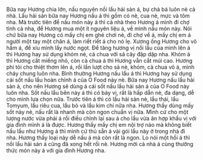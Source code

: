 Bữa nay Hương chia lớn, nấu nguyên nồi lẩu hải sản á, bự chà bá luôn nè cả nhà. Lẩu hải sản bữa nay Hương nấu á thì gồm có nè, cua nè, mực và tôm nha. Mà trước tiên để nấu món này á thì cả nhà theo Hương á mình đi chợ tỉnh cả nha, để Hương mua một ít nguyên liệu á, về mình nấu món này. Nói chứ bữa nay Hương có mấy chị em ghé chơi nè, đi chợ về á, mấy chị em á người một tay một chân á, làm riết riết á cho nó lẹ. Xương ống Hương cho vô hầm á, để xíu mình lấy nước ngọt. Để tăng hương vị nồi lẩu của mình lên á thì Hương hay sử dụng khóm nè, cà chua với sả cây đập dập nha. Khóm á thì Hương cắt miếng nhỏ, còn cà chua á thì Hương vẫn cắt múi cao. Hương phi tỏi cho thiệt thơm lên á, rồi lần lượt cho sả nè, khóm, cà chua vô á, mình cháy chung luôn nha. Bình thường Hương nấu lẩu á thì Hương hay sử dụng cái sốt nấu lẩu hoàn chỉnh á của O Food này nè. Bữa nay Hương nấu lẩu hải sản á, cho nên Hương sẽ dùng á cái sốt nấu lẩu hải sản á của O Food này luôn nha. Sốt nấu lẩu bên này á thì có bảy vị, rất là hấp dẫn nè, đa dạng, dễ cho mình lựa chọn nữa. Trước tiên á thì có lẩu hải sản nè, lẩu thái, lẩu Tomyum, lẩu riêu cua, lẩu bò và lẩu kim chi nữa nha. Hương thấy dùng mấy sốt này nè, nấu rất là nhanh mà còn ngon chuẩn vị nữa. Mình cứ cho một lượng nước vừa phải á rồi điều chỉnh lại sau á cho lẩu vừa ăn hợp khẩu vị với gia đình mình á là được. Hương thấy mấy chị em nội trợ nào mà không biết nấu lẩu như Hương á thì mình cứ thủ sẵn á vài gói lẩu này ở trong nhà đi nha. Hương thấy loại này dễ nấu á mà còn rất là ngon. Lo nói một hồi á thì nồi lẩu hải sản á cũng đã xong hết rồi nè. Hương mời cả nhà á cùng thưởng thức món này á với gia đình Hương nha.